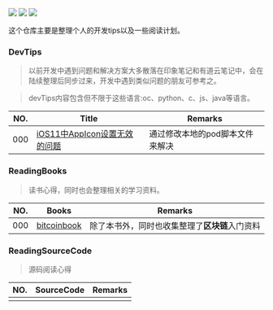 
![](https://img.shields.io/badge/readingPlan-books-brightgreen.svg) ![](https://img.shields.io/badge/readingPlan-sourceCode-green.svg) ![](https://img.shields.io/badge/readingPlan-devTips-success.svg)

这个仓库主要是整理个人的开发tips以及一些阅读计划。


###  DevTips

> 以前开发中遇到问题和解决方案大多散落在印象笔记和有道云笔记中，会在陆续整理后同步过来，开发中遇到类似问题的朋友可参考之。

> devTips内容包含但不限于这些语言:oc、python、c、js、java等语言。

|NO.|Title|Remarks |
| --- | --- | --- |
| 000 | [iOS11中AppIcon设置无效的问题](./devTips/iosTips_ios11AppIcon.md) | 通过修改本地的pod脚本文件来解决 |

###  ReadingBooks

> 读书心得，同时也会整理相关的学习资料。

|NO.|Books|Remarks |
| --- | --- | --- |
| 000 | [bitcoinbook](./readingBook/bitcoinbook.md) |  除了本书外，同时也收集整理了**区块链**入门资料 |


###  ReadingSourceCode

> 源码阅读心得

|NO.|SourceCode|Remarks |
| --- | --- | --- |
|  |   |   |